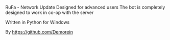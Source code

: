 RuFa - Network Update
Designed for advanced users
The bot is completely designed to work in co-op with the server

Written in Python for Windows

By https://github.com/Demorein
